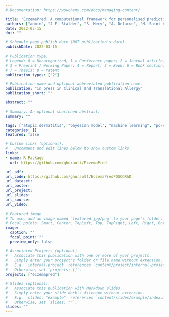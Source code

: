 ```yaml
---
# Documentation: https://wowchemy.com/docs/managing-content/

title: "EczemaPred: A computational framework for personalised prediction of eczema severity dynamics"
authors: ["admin", "J-F. Stalder", "S. Mery", "A. Delarue", "M. Saint Aroman", "G. Josse", "R. J. Tanaka"]
date: 2022-03-15
doi: ""

# Schedule page publish date (NOT publication's date).
publishDate: 2022-03-15

# Publication type.
# Legend: 0 = Uncategorized; 1 = Conference paper; 2 = Journal article;
# 3 = Preprint / Working Paper; 4 = Report; 5 = Book; 6 = Book section;
# 7 = Thesis; 8 = Patent
publication_types: ["2"]

# Publication name and optional abbreviated publication name.
publication: "in press in Clinical and Translational Allergy"
publication_short: ""

abstract: ""

# Summary. An optional shortened abstract.
summary: ""

tags: ["atopic dermatitis", "bayesian model", "machine learning", "po-scorad", "prediction"]
categories: []
featured: false

# Custom links (optional).
#   Uncomment and edit lines below to show custom links.
links:
- name: R Package
  url: https://github.com/ghurault/EczemaPred

url_pdf:
url_code: https://github.com/ghurault/EczemaPredPOSCORAD
url_dataset:
url_poster:
url_project:
url_slides:
url_source:
url_video:

# Featured image
# To use, add an image named `featured.jpg/png` to your page's folder. 
# Focal points: Smart, Center, TopLeft, Top, TopRight, Left, Right, BottomLeft, Bottom, BottomRight.
image:
  caption: ""
  focal_point: ""
  preview_only: false

# Associated Projects (optional).
#   Associate this publication with one or more of your projects.
#   Simply enter your project's folder or file name without extension.
#   E.g. `internal-project` references `content/project/internal-project/index.md`.
#   Otherwise, set `projects: []`.
projects: ["eczemapred"]

# Slides (optional).
#   Associate this publication with Markdown slides.
#   Simply enter your slide deck's filename without extension.
#   E.g. `slides: "example"` references `content/slides/example/index.md`.
#   Otherwise, set `slides: ""`.
slides: ""
---
```

